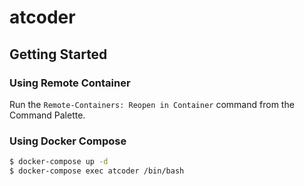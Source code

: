 # atcoder

## Getting Started

### Using Remote Container

Run the `Remote-Containers: Reopen in Container` command from the Command Palette.

### Using Docker Compose

```bash
$ docker-compose up -d
$ docker-compose exec atcoder /bin/bash
```